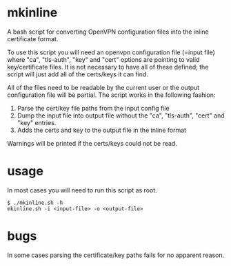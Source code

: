 mkinline
========

A bash script for converting OpenVPN configuration files into the inline 
certificate format.

To use this script you will need an openvpn configuration file (=input file) 
where "ca", "tls-auth", "key" and "cert" options are pointing to valid 
key/certificate files. It is not necessary to have all of these defined; the 
script will just add all of the certs/keys it can find.

All of the files need to be readable by the current user or the output 
configuration file will be partial. The script works in the following fashion:

1. Parse the cert/key file paths from the input config file
2. Dump the input file into output file without the "ca", "tls-auth", "cert" and 
   "key" entries.
3. Adds the certs and key to the output file in the inline format

Warnings will be printed if the certs/keys could not be read.

usage
=====

In most cases you will need to run this script as root.

    $ ./mkinline.sh -h
    mkinline.sh -i <input-file> -o <output-file>

bugs
====

In some cases parsing the certificate/key paths fails for no apparent reason.
